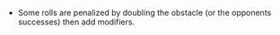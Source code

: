 - Some rolls are penalized by doubling the obstacle (or the opponents successes) then add modifiers.